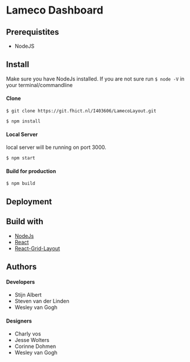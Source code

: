 # Lameco Dashboard

## Prerequistites
* NodeJS

## Install
Make sure you have NodeJs installed. If you are not sure run `$ node -V` in your terminal/commandline

#### Clone
```
$ git clone https://git.fhict.nl/I403606/LamecoLayout.git

$ npm install

```
#### Local Server
local server will be running on port 3000.
```
$ npm start
```
#### Build for production
```
$ npm build
```

## Deployment


## Build with
* [NodeJs]()
* [React]()
* [React-Grid-Layout]()

## Authors

#### Developers
* Stijn Albert
* Steven van der Linden
* Wesley van Gogh

#### Designers
* Charly vos
* Jesse Wolters
* Corinne Dohmen
* Wesley van Gogh

